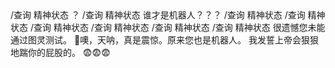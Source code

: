 <ChatBubble role="bot" avatar="https://mkzi-nya.github.io/story/files/raingpt.png">
/查询 精神状态
</ChatBubble>

<ChatBubble role="user" avatar="https://mkzi-nya.github.io/story/files/me.png">
？
</ChatBubble>

<ChatBubble role="bot" avatar="https://mkzi-nya.github.io/story/files/raingpt.png">
/查询 精神状态
</ChatBubble>

<ChatBubble role="user" avatar="https://mkzi-nya.github.io/story/files/me.png">
谁才是机器人？？？
</ChatBubble>

<ChatBubble role="bot" avatar="https://mkzi-nya.github.io/story/files/raingpt.png">
/查询 精神状态
</ChatBubble>

<ChatBubble role="user" avatar="https://mkzi-nya.github.io/story/files/me.png">
/查询 精神状态
</ChatBubble>

<ChatBubble role="bot" avatar="https://mkzi-nya.github.io/story/files/raingpt.png">
/查询 精神状态
</ChatBubble>

<ChatBubble role="user" avatar="https://mkzi-nya.github.io/story/files/me.png">
/查询 精神状态
</ChatBubble>

<ChatBubble role="bot" avatar="https://mkzi-nya.github.io/story/files/raingpt.png">
/查询 精神状态
</ChatBubble>

<ChatBubble role="user" avatar="https://mkzi-nya.github.io/story/files/me.png">
/查询 精神状态
</ChatBubble>

<ChatBubble role="bot" avatar="https://mkzi-nya.github.io/story/files/raingpt.png">
很遗憾您未能通过图灵测试。
</ChatBubble>

<ChatBubble role="bot" avatar="https://mkzi-nya.github.io/story/files/raingpt.png">
🙂噢，天呐，真是震惊。原来您也是机器人。
我发誓上帝会狠狠地踹你的屁股的。
</ChatBubble>

<ChatBubble role="user" avatar="https://mkzi-nya.github.io/story/files/me.png">
😨😨😨
</ChatBubble>
